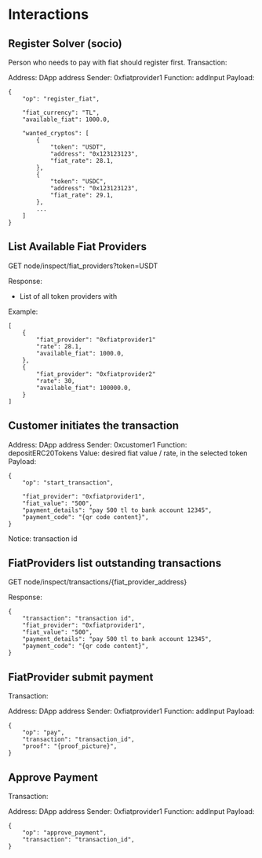 # Interactions


## Register Solver (socio)

Person who needs to pay with fiat should register first. Transaction:

Address: DApp address
Sender: 0xfiatprovider1
Function: addInput
Payload:

```
{
    "op": "register_fiat",

    "fiat_currency": "TL",
    "available_fiat": 1000.0,

    "wanted_cryptos": [
        {
            "token": "USDT",
            "address": "0x123123123",
            "fiat_rate": 28.1,
        },
        {
            "token": "USDC",
            "address": "0x123123123",
            "fiat_rate": 29.1,
        },
        ...
    ]
}
```

## List Available Fiat Providers

GET node/inspect/fiat_providers?token=USDT

Response:
- List of all token providers with

Example:
```
[
    {
        "fiat_provider": "0xfiatprovider1"
        "rate": 28.1,
        "available_fiat": 1000.0,
    },
    {
        "fiat_provider": "0xfiatprovider2"
        "rate": 30,
        "available_fiat": 100000.0,
    }
]
```

## Customer initiates the transaction

Address: DApp address
Sender: 0xcustomer1
Function: depositERC20Tokens
Value: desired fiat value / rate, in the selected token
Payload:
```
{
    "op": "start_transaction",

    "fiat_provider": "0xfiatprovider1",
    "fiat_value": "500",
    "payment_details": "pay 500 tl to bank account 12345",
    "payment_code": "{qr code content}",
}
```
Notice: transaction id

## FiatProviders list outstanding transactions

GET node/inspect/transactions/{fiat_provider_address}

Response:

```
{
    "transaction": "transaction id",
    "fiat_provider": "0xfiatprovider1",
    "fiat_value": "500",
    "payment_details": "pay 500 tl to bank account 12345",
    "payment_code": "{qr code content}",
}
```

## FiatProvider submit payment

Transaction:

Address: DApp address
Sender: 0xfiatprovider1
Function: addInput
Payload:

```
{
    "op": "pay",
    "transaction": "transaction_id",
    "proof": "{proof_picture}",
}
```

## Approve Payment


Transaction:

Address: DApp address
Sender: 0xfiatprovider1
Function: addInput
Payload:

```
{
    "op": "approve_payment",
    "transaction": "transaction_id",
}
```
